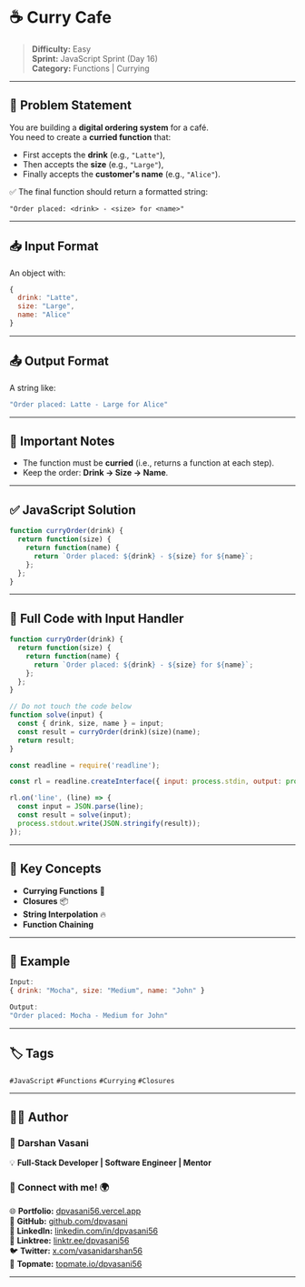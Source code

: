 # ☕ Curry Cafe

> **Difficulty:** Easy  
> **Sprint:** JavaScript Sprint (Day 16)  
> **Category:** Functions | Currying

---

## 🧩 Problem Statement

You are building a **digital ordering system** for a café.  
You need to create a **curried function** that:
- First accepts the **drink** (e.g., `"Latte"`),
- Then accepts the **size** (e.g., `"Large"`),
- Finally accepts the **customer's name** (e.g., `"Alice"`).

✅ The final function should return a formatted string:
```
"Order placed: <drink> - <size> for <name>"
```

---

## 📥 Input Format

An object with:
```js
{
  drink: "Latte",
  size: "Large",
  name: "Alice"
}
```

---

## 📤 Output Format

A string like:
```js
"Order placed: Latte - Large for Alice"
```

---

## 📌 Important Notes

- The function must be **curried** (i.e., returns a function at each step).
- Keep the order: **Drink → Size → Name**.

---

## ✅ JavaScript Solution

```js
function curryOrder(drink) {
  return function(size) {
    return function(name) {
      return `Order placed: ${drink} - ${size} for ${name}`;
    };
  };
}
```

---

## 📜 Full Code with Input Handler

```js
function curryOrder(drink) {
  return function(size) {
    return function(name) {
      return `Order placed: ${drink} - ${size} for ${name}`;
    };
  };
}

// Do not touch the code below
function solve(input) {
  const { drink, size, name } = input;
  const result = curryOrder(drink)(size)(name);
  return result;
}

const readline = require('readline');

const rl = readline.createInterface({ input: process.stdin, output: process.stdout });

rl.on('line', (line) => {
  const input = JSON.parse(line);
  const result = solve(input);
  process.stdout.write(JSON.stringify(result));
});
```

---

## 🧠 Key Concepts

- **Currying Functions** 🎯
- **Closures** 📦
- **String Interpolation** 🔥
- **Function Chaining**

---

## 🧪 Example

```js
Input:
{ drink: "Mocha", size: "Medium", name: "John" }

Output:
"Order placed: Mocha - Medium for John"
```

---

## 🏷️ Tags

`#JavaScript` `#Functions` `#Currying` `#Closures`

---

## 👨‍💻 Author

### 🚀 **Darshan Vasani**  
💡 **Full-Stack Developer | Software Engineer | Mentor**

### 🔗 Connect with me! 🌍  
🌐 **Portfolio:** [dpvasani56.vercel.app](https://dpvasani56.vercel.app/)  
🐙 **GitHub:** [github.com/dpvasani](https://github.com/dpvasani)  
💼 **LinkedIn:** [linkedin.com/in/dpvasani56](https://linkedin.com/in/dpvasani56/)  
🌳 **Linktree:** [linktr.ee/dpvasani56](https://linktr.ee/dpvasani56)  
🐦 **Twitter:** [x.com/vasanidarshan56](https://x.com/vasanidarshan56)  
📢 **Topmate:** [topmate.io/dpvasani56](https://topmate.io/dpvasani56)

---

